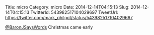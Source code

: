 Title: micro
Category: micro
Date: 2014-12-14T04:15:13
Slug: 2014-12-14T04:15:13
TwitterId: 543982517104029697
TweetUrl: https://twitter.com/mark_philpot/status/543982517104029697

[@BaronJSaysWords](https://twitter.com/BaronJSaysWords) Christmas came early